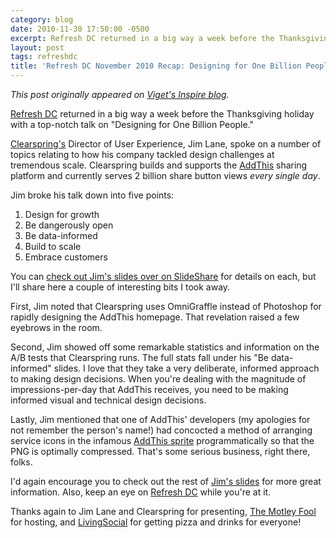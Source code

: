```yaml
---
category: blog
date: 2010-11-30 17:50:00 -0500
excerpt: Refresh DC returned in a big way a week before the Thanksgiving holiday with a top-notch talk.
layout: post
tags: refreshdc
title: 'Refresh DC November 2010 Recap: Designing for One Billion People'
---
```


_This post originally appeared on [Viget's Inspire blog](http://viget.com/inspire/refresh-dc-november-2010-recap-designing-for-one-billion-people)._

[Refresh DC](http://refresh-dc.org/) returned in a big way a week before the Thanksgiving holiday with a top-notch talk on "Designing for One Billion People."

[Clearspring's](http://clearspring.com/) Director of User Experience, Jim Lane, spoke on a number of topics relating to how his company tackled design challenges at tremendous scale. Clearspring builds and supports the [AddThis](http://www.addthis.com/) sharing platform and currently serves 2 billion share button views _every single day_.

Jim broke his talk down into five points:

1. Design for growth
2. Be dangerously open
3. Be data-informed
4. Build to scale
5. Embrace customers

You can [check out Jim's slides over on SlideShare](http://www.slideshare.net/clearspring/addthis-refreshdc-nov162010) for details on each, but I'll share here a couple of interesting bits I took away.

First, Jim noted that Clearspring uses OmniGraffle instead of Photoshop for rapidly designing the AddThis homepage. That revelation raised a few eyebrows in the room.

Second, Jim showed off some remarkable statistics and information on the A/B tests that Clearspring runs. The full stats fall under his "Be data-informed" slides. I love that they take a very deliberate, informed approach to making design decisions. When you're dealing with the magnitude of impressions-per-day that AddThis receives, you need to be making informed visual and technical design decisions.

Lastly, Jim mentioned that one of AddThis' developers (my apologies for not remember the person's name!) had concocted a method of arranging service icons in the infamous [AddThis sprite](http://s7.addthis.com/static/r07/widget10.png) programmatically so that the PNG is optimally compressed. That's some serious business, right there, folks.

I'd again encourage you to check out the rest of [Jim's slides](http://www.slideshare.net/clearspring/addthis-refreshdc-nov162010) for more great information. Also, keep an eye on [Refresh DC](http://refresh-dc.org/) while you're at it.

Thanks again to Jim Lane and Clearspring for presenting, [The Motley Fool](http://www.fool.com/) for hosting, and [LivingSocial](http://livingsocial.com/) for getting pizza and drinks for everyone!